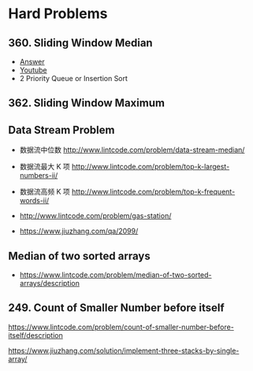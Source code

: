 # Hard Problems
## 360. Sliding Window Median
* [Answer](https://www.lintcode.com/problem/sliding-window-median/description)
* [Youtube](https://www.youtube.com/watch?v=kDS6ScZwNnI)
* 2 Priority Queue or Insertion Sort

## 362. Sliding Window Maximum

## Data Stream Problem
* 数据流中位数 http://www.lintcode.com/problem/data-stream-median/
* 数据流最大 K 项 http://www.lintcode.com/problem/top-k-largest-numbers-ii/
* 数据流高频 K 项 http://www.lintcode.com/problem/top-k-frequent-words-ii/

* http://www.lintcode.com/problem/gas-station/
* https://www.jiuzhang.com/qa/2099/

## Median of two sorted arrays
* https://www.lintcode.com/problem/median-of-two-sorted-arrays/description

## 249. Count of Smaller Number before itself
https://www.lintcode.com/problem/count-of-smaller-number-before-itself/description

https://www.jiuzhang.com/solution/implement-three-stacks-by-single-array/